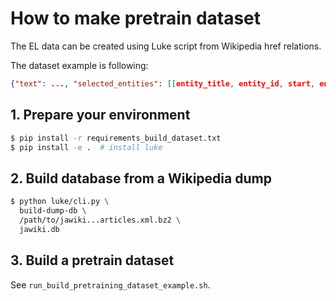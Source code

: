 # How to make pretrain dataset

The EL data can be created using Luke script from Wikipedia href relations.

The dataset example is following:
```json
{"text": ..., "selected_entities": [[entity_title, entity_id, start, end], ...]}
```

## 1. Prepare your environment

```bash
$ pip install -r requirements_build_dataset.txt
$ pip install -e .  # install luke
```

## 2. Build database from a Wikipedia dump

```bash
$ python luke/cli.py \
  build-dump-db \
  /path/to/jawiki...articles.xml.bz2 \
  jawiki.db
```

## 3. Build a pretrain dataset

See `run_build_pretraining_dataset_example.sh`.
